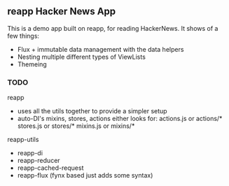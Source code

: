 ## reapp Hacker News App

This is a demo app built on reapp, for reading HackerNews. It shows of a few things:

- Flux + immutable data management with the data helpers
- Nesting multiple different types of ViewLists
- Themeing

### TODO

reapp
  - uses all the utils together to provide a simpler setup
  - auto-DI's mixins, stores, actions
    either looks for:
      actions.js or actions/*
      stores.js or stores/*
      mixins.js or mixins/*

reapp-utils
  - reapp-di
  - reapp-reducer
  - reapp-cached-request
  - reapp-flux (fynx based just adds some syntax)